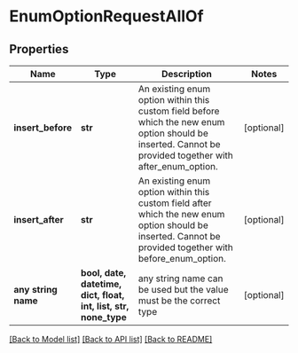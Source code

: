 # EnumOptionRequestAllOf


## Properties
Name | Type | Description | Notes
------------ | ------------- | ------------- | -------------
**insert_before** | **str** | An existing enum option within this custom field before which the new enum option should be inserted. Cannot be provided together with after_enum_option. | [optional] 
**insert_after** | **str** | An existing enum option within this custom field after which the new enum option should be inserted. Cannot be provided together with before_enum_option. | [optional] 
**any string name** | **bool, date, datetime, dict, float, int, list, str, none_type** | any string name can be used but the value must be the correct type | [optional]

[[Back to Model list]](../README.md#documentation-for-models) [[Back to API list]](../README.md#documentation-for-api-endpoints) [[Back to README]](../README.md)


